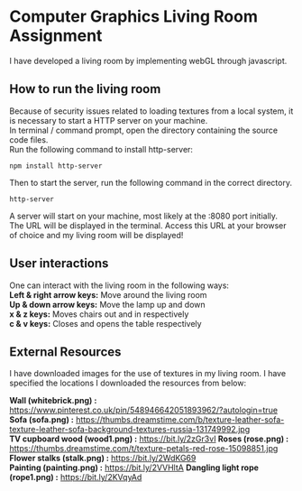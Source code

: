 # Computer Graphics Living Room Assignment
I have developed a living room by implementing webGL through javascript.

## How to run the living room

Because of security issues related to loading textures from a local system,
it is necessary to start a HTTP server on your machine.  
In terminal / command prompt, open the directory containing the source code files.  
Run the following command to install http-server:

```
npm install http-server
```
Then to start the server, run the following command in the correct directory.

```
http-server
```
A server will start on your machine, most likely at the :8080 port initially. The 
URL will be displayed in the terminal. Access this URL at your browser of choice and my living
room will be displayed!

## User interactions
One can interact with the living room in the following ways:  
**Left & right arrow keys:** Move around the living room  
**Up & down arrow keys:** Move the lamp up and down  
**x & z keys:** Moves chairs out and in respectively  
**c & v keys:** Closes and opens the table respectively  


## External Resources

I have downloaded images for the use of textures in my living room. I have 
specified the locations I downloaded the resources from below:  


**Wall (whitebrick.png) :** https://www.pinterest.co.uk/pin/548946642051893962/?autologin=true  
**Sofa (sofa.png) :** https://thumbs.dreamstime.com/b/texture-leather-sofa-texture-leather-sofa-background-textures-russia-131749992.jpg  
**TV cupboard  wood (wood1.png) :** https://bit.ly/2zGr3vI
**Roses (rose.png) :** https://thumbs.dreamstime.com/t/texture-petals-red-rose-15098851.jpg  
**Flower stalks (stalk.png) :** https://bit.ly/2WdKG69  
**Painting (painting.png) :** https://bit.ly/2VVHltA
**Dangling light rope (rope1.png) :** https://bit.ly/2KVqyAd